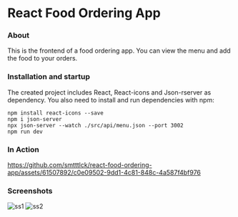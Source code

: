 # React Food Ordering App

### About
This is the frontend of a food ordering app. You can view the menu and add the food to your orders.

### Installation and startup
The created project includes React, React-icons and Json-rserver as dependency. You also need to install and run dependencies with npm:

    npm install react-icons --save
	npm i json-server
	npx json-server --watch ./src/api/menu.json --port 3002
	npm run dev

### In Action

https://github.com/smtttlck/react-food-ordering-app/assets/61507892/c0e09502-9dd1-4c81-848c-4a587f4bf976

### Screenshots

![ss1](https://github.com/smtttlck/react-food-ordering-app/assets/61507892/5720f458-3567-4b69-9deb-e775e36dc975)
![ss2](https://github.com/smtttlck/react-food-ordering-app/assets/61507892/705e3131-4cbb-4e44-ab41-c10125e47f7d)
